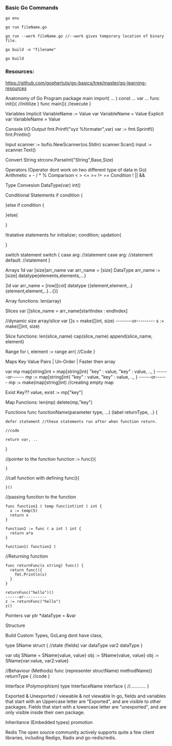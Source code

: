 ### Basic Go Commands

`go env`
  
`go run fileName.go`
  
`go run --work fileName.go //--work gives temporary location of binary file.`
  
`go build -o "filename"`

`go build`
  
### Resources:
https://github.com/gophertuts/go-basics/tree/master/go-learning-resources
  
Anatonomy of Go Program
  package main
  import(
    ...
  )
  const ...
  var ...
  func init(){
    //initilize
  }
  func main(){
    //execute
  }

Variables
  Implicit
    VariableName := Value
    var VariableName = Value
  Explicit
    var VariableName <dataType> = Value
    
Console I/O
  Output
    fmt.Printf("xyz %formater",var) 
    var := fmt.Sprintf()
    fmt.Println()
  
  Input
    scanner := bufio.NewScanner(os.Stdin)
    scanner.Scan()
    input := scanner.Text()
    
Convert String 
  strconv.ParseInt("String",Base,Size)
  
Operators
  (Operator dont work on two different type of data in Go)
  Arithmetic + - / * % 
  Comparison < > <= >= != ==
  Condition ! || &&
    
Type Convesion
  DataType(var)
  int()

Conditional Statements
  if condition {
  
  }else if condition {
  
  }else{
  
  }
  
Itratative statements
  for initializer; condition; updation{
  
  }
  
switch statement
  switch <choice>{
    case arg:
      //statement
    case arg:
      //statement
    default:
      //statement
  }
  
Arrays
  1d
    var [size]arr_name
    var arr_name = [size] DataType
    arr_name := [size] datatype{elements,elements,...}
    
  2d
    var arr_name = [row][col] datatype {{element,element,..}{element,element,..}...{}}

  Array functions:
    len(array)

Slices
  var []slice_name = arr_name[startIndex : endIndex]
  
  //dynamic size array/slice
  var []s = make([]int, size)
  --------or---------
  s := make([]int, size)
  
  Slice functions:
    len(slice_name)
    cap(slice_name)
    append(slice_name, element)

Range
  for i, element := range arr{
     //Code
  }

Maps
  Key Value Pairs | Un-Order | Faster then array
  
  var mp map[string]int = map[string]int{
    "key" : value,
    "key" : value,
    ..,
  }
    ------or------
  mp := map[string]int{
    "key" : value,
    "key" : value,
    ..,
  }
    ------or------
  mp := make(map[string]int)  //creating empty map
  
  Exist Key??
    value, exist := mp["key"]
  
  Map Functions:
    len(mp)
    delete(mp,"key")
    
Functions
  func functionName(parameter type, ...) (label returnType, ..) {
  
    defer statement //these statements run after when function return.
    
    //code
    
    return var, ..
  }
  
  //pointer to the function
    function := func(){
    
    }
    
  //call function with defining
    func(){
    
    }()
    
  //passing function to the function
  
    func function1 ( temp func(int)int ) int {
      x := temp(5)
      return x
    }
    
    function2 := func ( a int ) int {
      return a*a
    }
    
    function1( function2 )

  //Returning function
    
    func returnFunc(x string) func() {
      return func(){
        fmt.Println(x)
      }
    }
    
    returnFunc("hello")()
    ------or----------
    z := returnFunc("hello")
    z()
    
Pointers
  var ptr *dataType = &var
  
Structure 

  Build Custom Types, GoLang dont have class, 
  
  type SName struct {
    //state (fields)
    var dataType
    var2 dataType
  }
  
  var obj SName = SName{value, value}
  obj := SName{value, value}
  obj := SName{var:value, var2:value}

  //Behaviour (Methods)
    func (representer structName) methodName() returnType {
      //code
    }
    
Interface (Polymorphism)
  type InterfaceName interface {
    //............
  }
  
Exported & Unexported / viewable & not viewable
  In go, fields and variables that start with an Uppercase letter are "Exported", and are visible to other packages. 
  Fields that start with a lowercase letter are "unexported", and are only visible inside their own package.


Inheritance (Embedded types)
promotion

Redis
  The open source community actively supports quite a few client libraries, including Redigo, Radix and go-redis/redis.
  
